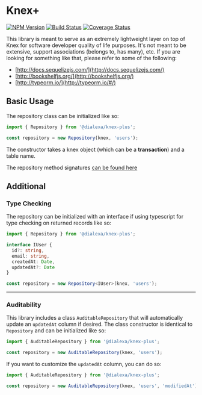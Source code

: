 # Knex+

[![NPM Version][version-img]][version-url]
[![Build Status][build-img]][build-url]
[![Coverage Status][coverage-img]][coverage-url]

This library is meant to serve as an extremely lightweight layer on top of Knex for software developer quality of life purposes.  It's not meant to be extensive, support associations (belongs to, has many), etc.  If you are looking for something like that, please refer to some of the following:

* [http://docs.sequelizejs.com/](http://docs.sequelizejs.com/)
* [http://bookshelfjs.org/](http://bookshelfjs.org/)
* [http://typeorm.io/](http://typeorm.io/#/)

## Basic Usage

The repository class can be initialized like so:

```javascript
import { Repository } from '@dialexa/knex-plus';

const repository = new Repository(knex, 'users');
```

The constructor takes a knex object (which can be a **transaction**) and a table name.

The repository method signatures [can be found here](https://github.com/dialexa/repository/blob/master/dist/interfaces.d.ts)

## Additional

### Type Checking

The repository can be initialized with an interface if using typescript for type checking on returned records like so:

```typescript
import { Repository } from '@dialexa/knex-plus';

interface IUser {
  id?: string,
  email: string,
  createdAt: Date,
  updatedAt?: Date
}

const repository = new Repository<IUser>(knex, 'users');
```

---

### Auditability

This library includes a class `AuditableRepository` that will automatically update an `updatedAt` column if desired.  The class constructor is identical to `Repository` and can be initialized like so:

```javascript
import { AuditableRepository } from '@dialexa/knex-plus';

const repository = new AuditableRepository(knex, 'users');
```

If you want to customize the `updatedAt` column, you can do so:

```javascript
import { AuditableRepository } from '@dialexa/knex-plus';

const repository = new AuditableRepository(knex, 'users', 'modifiedAt');
```

<!-- Badge URLs -->
[build-img]:https://travis-ci.org/dialexa/knex-plus.svg?branch=master
[build-url]:https://travis-ci.org/dialexa/knex-plus
[version-img]:https://badge.fury.io/js/%40dialexa%2Fknex-plus.svg
[version-url]:https://badge.fury.io/js/%40dialexa%2Fknex-plus
[coverage-img]:https://coveralls.io/repos/dialexa/relish/badge.svg?branch=master&service=github
[coverage-url]:https://coveralls.io/github/dialexa/relish?branch=master
